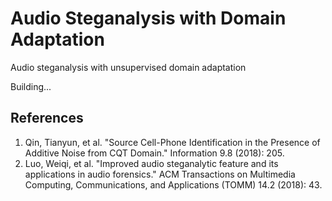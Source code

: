 # Audio Steganalysis with Domain Adaptation
Audio steganalysis with unsupervised domain adaptation

Building...


## References
1. Qin, Tianyun, et al. "Source Cell-Phone Identification in the Presence of Additive Noise from CQT Domain." Information 9.8 (2018): 205.
2. Luo, Weiqi, et al. "Improved audio steganalytic feature and its applications in audio forensics." ACM Transactions on Multimedia Computing, Communications, and Applications (TOMM) 14.2 (2018): 43. 
